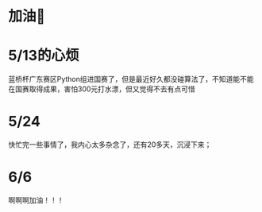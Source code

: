 # 加油💪

# 5/13的心烦
蓝桥杯广东赛区Python组进国赛了，但是最近好久都没碰算法了，不知道能不能在国赛取得成果，害怕300元打水漂，但又觉得不去有点可惜

# 5/24
快忙完一些事情了，我内心太多杂念了，还有20多天，沉浸下来；

# 6/6
啊啊啊加油！！！
